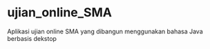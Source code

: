 # ujian_online_SMA
 Aplikasi ujian online SMA yang dibangun menggunakan bahasa Java berbasis dekstop
